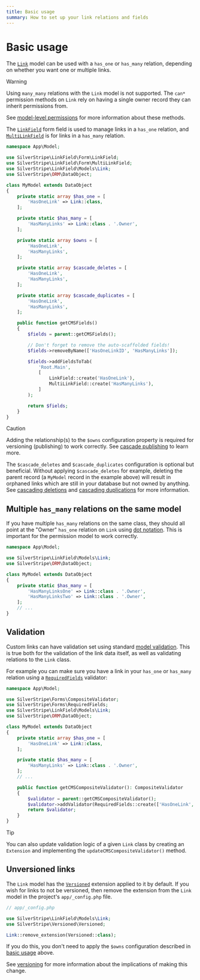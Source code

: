 ```yaml
---
title: Basic usage
summary: How to set up your link relations and fields
---
```


# Basic usage

The [`Link`](api:SilverStripe\LinkField\Models\Link) model can be used with a `has_one` or `has_many` relation, depending on whether you want one or multiple links.

> [!WARNING]
> Using `many_many` relations with the `Link` model is not supported. The `can*` permission methods on `Link` rely on having a single owner record they can inherit permissions from.
>
> See [model-level permissions](https://docs.silverstripe.org/en/developer_guides/model/permissions) for more information about these methods.

The [`LinkField`](api:SilverStripe\LinkField\Form\LinkField) form field is used to manage links in a `has_one` relation, and [`MultiLinkField`](api:SilverStripe\LinkField\Form\MultiLinkField) is for links in a `has_many` relation.

```php
namespace App\Model;

use SilverStripe\LinkField\Form\LinkField;
use SilverStripe\LinkField\Form\MultiLinkField;
use SilverStripe\LinkField\Models\Link;
use SilverStripe\ORM\DataObject;

class MyModel extends DataObject
{
    private static array $has_one = [
        'HasOneLink' => Link::class,
    ];

    private static $has_many = [
        'HasManyLinks' => Link::class . '.Owner',
    ];

    private static array $owns = [
        'HasOneLink',
        'HasManyLinks',
    ];

    private static array $cascade_deletes = [
        'HasOneLink',
        'HasManyLinks',
    ];

    private static array $cascade_duplicates = [
        'HasOneLink',
        'HasManyLinks',
    ];

    public function getCMSFields()
    {
        $fields = parent::getCMSFields();

        // Don't forget to remove the auto-scaffolded fields!
        $fields->removeByName(['HasOneLinkID', 'HasManyLinks']);

        $fields->addFieldsToTab(
            'Root.Main',
            [
                LinkField::create('HasOneLink'),
                MultiLinkField::create('HasManyLinks'),
            ]
        );

        return $fields;
    }
}
```

> [!CAUTION]
> Adding the relationship(s) to the `$owns` configuration property is required for versioning (publishing) to work correctly. See [cascade publishing](https://docs.silverstripe.org/en/developer_guides/model/versioning/#cascade-publishing) to learn more.

The `$cascade_deletes` and `$cascade_duplicates` configuration is optional but beneficial. Without applying `$cascade_deletes` for example, deleting the parent record (a `MyModel` record in the example above) will result in orphaned links which are still in your database but not owned by anything. See [cascading deletions](https://docs.silverstripe.org/en/developer_guides/model/relations/#cascading-deletions) and [cascading duplications](https://docs.silverstripe.org/en/developer_guides/model/relations/#cascading-duplications) for more information.

## Multiple `has_many` relations on the same model

If you have multiple `has_many` relations on the same class, they should all point at the "Owner" `has_one` relation on `Link` using [dot notation](https://docs.silverstripe.org/en/developer_guides/model/relations/#dot-notation). This is important for the permission model to work correctly.

```php
namespace App\Model;

use SilverStripe\LinkField\Models\Link;
use SilverStripe\ORM\DataObject;

class MyModel extends DataObject
{
    private static $has_many = [
        'HasManyLinksOne' => Link::class . '.Owner',
        'HasManyLinksTwo' => Link::class . '.Owner',
    ];
    // ...
}
```

## Validation

Custom links can have validation set using standard [model validation](https://docs.silverstripe.org/en/developer_guides/forms/validation/#model-validation). This is true both for the validation of the link data itself, as well as validating relations to the `Link` class.

For example you can make sure you have a link in your `has_one` or `has_many` relation using a [`RequiredFields`](api:SilverStripe\Forms\RequiredFields) validator:

```php
namespace App\Model;

use SilverStripe\Forms\CompositeValidator;
use SilverStripe\Forms\RequiredFields;
use SilverStripe\LinkField\Models\Link;
use SilverStripe\ORM\DataObject;

class MyModel extends DataObject
{
    private static array $has_one = [
        'HasOneLink' => Link::class,
    ];

    private static $has_many = [
        'HasManyLinks' => Link::class . '.Owner',
    ];
    // ...

    public function getCMSCompositeValidator(): CompositeValidator
    {
        $validator = parent::getCMSCompositeValidator();
        $validator->addValidator(RequiredFields::create(['HasOneLink', 'HasManyLinks']));
        return $validator;
    }
}
```

> [!TIP]
> You can also update validation logic of a given `Link` class by creating an `Extension` and implementing the `updateCMSCompositeValidator()` method.

## Unversioned links

The `Link` model has the [`Versioned`](api:SilverStripe\Versioned\Versioned) extension applied to it by default. If you wish for links to not be versioned, then remove the extension from the `Link` model in the project's `app/_config.php` file.

```php
// app/_config.php

use SilverStripe\LinkField\Models\Link;
use SilverStripe\Versioned\Versioned;

Link::remove_extension(Versioned::class);
```

If you do this, you don't need to apply the `$owns` configuration described in [basic usage](#basic-usage) above.

See [versioning](https://docs.silverstripe.org/en/developer_guides/model/versioning/) for more information about the implications of making this change.

